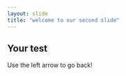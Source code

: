 ```yaml
---
layout: slide
title: "welcome to our second slide"
---
```

Your test 
---
Use the left arrow to go back!
